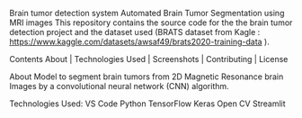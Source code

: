 Brain tumor detection system
Automated Brain Tumor Segmentation using MRI images
This repository contains the source code for the the brain tumor detection project and the dataset used (BRATS dataset from Kagle : https://www.kaggle.com/datasets/awsaf49/brats2020-training-data ).

Contents
About | Technologies Used | Screenshots | Contributing | License

About
Model to segment brain tumors from 2D Magnetic Resonance brain Images by a convolutional neural network (CNN) algorithm.

Technologies Used:
VS Code
Python
TensorFlow
Keras
Open CV
Streamlit
